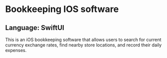 # Bookkeeping IOS software
## Language: SwiftUI

This is an iOS bookkeeping software that allows users to search for current currency exchange rates, find nearby store locations, and record their daily expenses.

